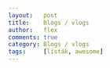 ```yaml
---
layout:   post
title:    Blogs / vlogs
author:   flex
comments: true
category: Blogs / vlogs
tags:     [listák, awesome]
---
```


